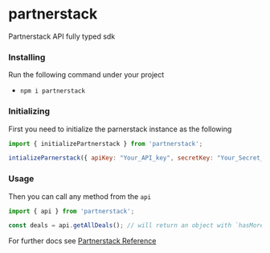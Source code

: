 # partnerstack
Partnerstack API fully typed sdk

### Installing
Run the following command under your project
- `npm i partnerstack`

### Initializing
First you need to initialize the parnerstack instance as the following
```javascript
import { initializePartnerstack } from 'partnerstack';

intializeParnerstack({ apiKey: "Your_API_key", secretKey: "Your_Secret_key" });
```

### Usage
Then you can call any method from the `api`
```javascript
import { api } from 'partnerstack';

const deals = api.getAllDeals(); // will return an object with `hasMore` boolean and `items` containing every deal.
```

For further docs see [Partnerstack Reference](https://docs.partnerstack.com/reference/auth)